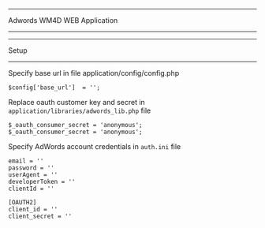 *******************
Adwords WM4D WEB Application
*******************

*******************
Setup
*******************

Specify base url in file application/config/config.php

    $config['base_url']  = '';

Replace oauth customer key and secret in `application/libraries/adwords_lib.php` file

    $_oauth_consumer_secret = 'anonymous';
    $_oauth_consumer_secret = 'anonymous';

Specify AdWords account credentials in `auth.ini` file

    email = ''
    password = ''
    userAgent = ''
    developerToken = ''
    clientId = ''

    [OAUTH2]
    client_id = ''
    client_secret = ''
